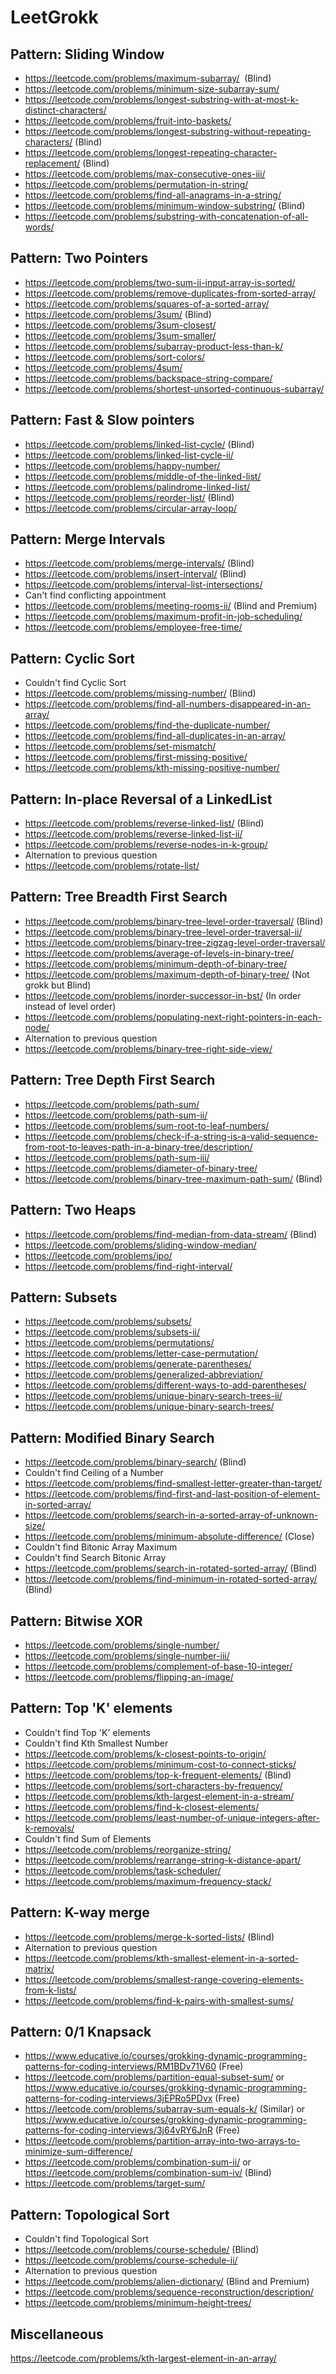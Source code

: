 # LeetGrokk

## Pattern: Sliding Window

* https://leetcode.com/problems/maximum-subarray/  (Blind)
* https://leetcode.com/problems/minimum-size-subarray-sum/
* https://leetcode.com/problems/longest-substring-with-at-most-k-distinct-characters/
* https://leetcode.com/problems/fruit-into-baskets/
* https://leetcode.com/problems/longest-substring-without-repeating-characters/ (Blind)
* https://leetcode.com/problems/longest-repeating-character-replacement/ (Blind)
* https://leetcode.com/problems/max-consecutive-ones-iii/
* https://leetcode.com/problems/permutation-in-string/
* https://leetcode.com/problems/find-all-anagrams-in-a-string/
* https://leetcode.com/problems/minimum-window-substring/ (Blind)
* https://leetcode.com/problems/substring-with-concatenation-of-all-words/

## Pattern: Two Pointers

* https://leetcode.com/problems/two-sum-ii-input-array-is-sorted/
* https://leetcode.com/problems/remove-duplicates-from-sorted-array/
* https://leetcode.com/problems/squares-of-a-sorted-array/
* https://leetcode.com/problems/3sum/ (Blind)
* https://leetcode.com/problems/3sum-closest/
* https://leetcode.com/problems/3sum-smaller/
* https://leetcode.com/problems/subarray-product-less-than-k/
* https://leetcode.com/problems/sort-colors/
* https://leetcode.com/problems/4sum/
* https://leetcode.com/problems/backspace-string-compare/
* https://leetcode.com/problems/shortest-unsorted-continuous-subarray/

## Pattern: Fast & Slow pointers
* https://leetcode.com/problems/linked-list-cycle/ (Blind)
* https://leetcode.com/problems/linked-list-cycle-ii/
* https://leetcode.com/problems/happy-number/
* https://leetcode.com/problems/middle-of-the-linked-list/
* https://leetcode.com/problems/palindrome-linked-list/
* https://leetcode.com/problems/reorder-list/ (Blind)
* https://leetcode.com/problems/circular-array-loop/

## Pattern: Merge Intervals
* https://leetcode.com/problems/merge-intervals/ (Blind)
* https://leetcode.com/problems/insert-interval/ (Blind)
* https://leetcode.com/problems/interval-list-intersections/
* Can't find conflicting appointment
* https://leetcode.com/problems/meeting-rooms-ii/ (Blind and Premium)
* https://leetcode.com/problems/maximum-profit-in-job-scheduling/
* https://leetcode.com/problems/employee-free-time/

## Pattern: Cyclic Sort

* Couldn't find Cyclic Sort
* https://leetcode.com/problems/missing-number/ (Blind)
* https://leetcode.com/problems/find-all-numbers-disappeared-in-an-array/
* https://leetcode.com/problems/find-the-duplicate-number/
* https://leetcode.com/problems/find-all-duplicates-in-an-array/
* https://leetcode.com/problems/set-mismatch/
* https://leetcode.com/problems/first-missing-positive/
* https://leetcode.com/problems/kth-missing-positive-number/

## Pattern: In-place Reversal of a LinkedList
* https://leetcode.com/problems/reverse-linked-list/ (Blind)
* https://leetcode.com/problems/reverse-linked-list-ii/
* https://leetcode.com/problems/reverse-nodes-in-k-group/
* Alternation to previous question
* https://leetcode.com/problems/rotate-list/

## Pattern: Tree Breadth First Search
* https://leetcode.com/problems/binary-tree-level-order-traversal/ (Blind)
* https://leetcode.com/problems/binary-tree-level-order-traversal-ii/
* https://leetcode.com/problems/binary-tree-zigzag-level-order-traversal/
* https://leetcode.com/problems/average-of-levels-in-binary-tree/
* https://leetcode.com/problems/minimum-depth-of-binary-tree/
* https://leetcode.com/problems/maximum-depth-of-binary-tree/ (Not grokk but Blind)
* https://leetcode.com/problems/inorder-successor-in-bst/  (In order instead of level order)
* https://leetcode.com/problems/populating-next-right-pointers-in-each-node/  
* Alternation to previous question
* https://leetcode.com/problems/binary-tree-right-side-view/

## Pattern: Tree Depth First Search
* https://leetcode.com/problems/path-sum/
* https://leetcode.com/problems/path-sum-ii/
* https://leetcode.com/problems/sum-root-to-leaf-numbers/
* https://leetcode.com/problems/check-if-a-string-is-a-valid-sequence-from-root-to-leaves-path-in-a-binary-tree/description/
* https://leetcode.com/problems/path-sum-iii/
* https://leetcode.com/problems/diameter-of-binary-tree/
* https://leetcode.com/problems/binary-tree-maximum-path-sum/ (Blind)

## Pattern: Two Heaps
* https://leetcode.com/problems/find-median-from-data-stream/ (Blind)
* https://leetcode.com/problems/sliding-window-median/
* https://leetcode.com/problems/ipo/
* https://leetcode.com/problems/find-right-interval/

## Pattern: Subsets
* https://leetcode.com/problems/subsets/
* https://leetcode.com/problems/subsets-ii/
* https://leetcode.com/problems/permutations/
* https://leetcode.com/problems/letter-case-permutation/
* https://leetcode.com/problems/generate-parentheses/
* https://leetcode.com/problems/generalized-abbreviation/
* https://leetcode.com/problems/different-ways-to-add-parentheses/
* https://leetcode.com/problems/unique-binary-search-trees-ii/
* https://leetcode.com/problems/unique-binary-search-trees/

## Pattern: Modified Binary Search
* https://leetcode.com/problems/binary-search/ (Blind)
* Couldn't find Ceiling of a Number
* https://leetcode.com/problems/find-smallest-letter-greater-than-target/
* https://leetcode.com/problems/find-first-and-last-position-of-element-in-sorted-array/
* https://leetcode.com/problems/search-in-a-sorted-array-of-unknown-size/
* https://leetcode.com/problems/minimum-absolute-difference/ (Close)
* Couldn't find Bitonic Array Maximum
* Couldn't find Search Bitonic Array 
* https://leetcode.com/problems/search-in-rotated-sorted-array/ (Blind)
* https://leetcode.com/problems/find-minimum-in-rotated-sorted-array/ (Blind)

## Pattern: Bitwise XOR
* https://leetcode.com/problems/single-number/
* https://leetcode.com/problems/single-number-iii/
* https://leetcode.com/problems/complement-of-base-10-integer/
* https://leetcode.com/problems/flipping-an-image/

## Pattern: Top 'K' elements
* Couldn't find Top 'K' elements
* Couldn't find Kth Smallest Number
* https://leetcode.com/problems/k-closest-points-to-origin/
* https://leetcode.com/problems/minimum-cost-to-connect-sticks/
* https://leetcode.com/problems/top-k-frequent-elements/ (Blind)
* https://leetcode.com/problems/sort-characters-by-frequency/
* https://leetcode.com/problems/kth-largest-element-in-a-stream/
* https://leetcode.com/problems/find-k-closest-elements/
* https://leetcode.com/problems/least-number-of-unique-integers-after-k-removals/
* Couldn't find Sum of Elements
* https://leetcode.com/problems/reorganize-string/
* https://leetcode.com/problems/rearrange-string-k-distance-apart/
* https://leetcode.com/problems/task-scheduler/
* https://leetcode.com/problems/maximum-frequency-stack/

## Pattern: K-way merge
* https://leetcode.com/problems/merge-k-sorted-lists/ (Blind)
* Alternation to previous question
* https://leetcode.com/problems/kth-smallest-element-in-a-sorted-matrix/
* https://leetcode.com/problems/smallest-range-covering-elements-from-k-lists/
* https://leetcode.com/problems/find-k-pairs-with-smallest-sums/ 

## Pattern: 0/1 Knapsack
* https://www.educative.io/courses/grokking-dynamic-programming-patterns-for-coding-interviews/RM1BDv71V60 (Free)
* https://leetcode.com/problems/partition-equal-subset-sum/ or https://www.educative.io/courses/grokking-dynamic-programming-patterns-for-coding-interviews/3jEPRo5PDvx (Free)
* https://leetcode.com/problems/subarray-sum-equals-k/ (Similar) or https://www.educative.io/courses/grokking-dynamic-programming-patterns-for-coding-interviews/3j64vRY6JnR (Free)
* https://leetcode.com/problems/partition-array-into-two-arrays-to-minimize-sum-difference/ 
* https://leetcode.com/problems/combination-sum-ii/ or https://leetcode.com/problems/combination-sum-iv/ (Blind)
* https://leetcode.com/problems/target-sum/

## Pattern: Topological Sort
* Couldn't find Topological Sort
* https://leetcode.com/problems/course-schedule/ (Blind)
* https://leetcode.com/problems/course-schedule-ii/ 
* Alternation to previous question
* https://leetcode.com/problems/alien-dictionary/ (Blind and Premium)
* https://leetcode.com/problems/sequence-reconstruction/description/
* https://leetcode.com/problems/minimum-height-trees/

## Miscellaneous

https://leetcode.com/problems/kth-largest-element-in-an-array/
